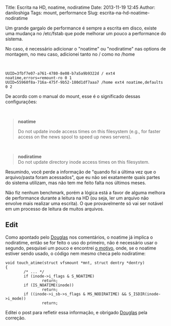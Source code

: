 Title: Escrita na HD, noatime, nodiratime
Date: 2013-11-19 12:45
Author: daniloshiga
Tags: mount, performance
Slug: escrita-na-hd-noatime-nodiratime

Um grande gargalo de performance é sempre a escrita em disco, existe uma
mudança no /etc/fstab que pode melhorar um pouco a performance do
sistema.

No caso, é necessário adicionar o "noatime" ou "nodiratime" nas options
de montagem, no meu caso, adicionei tanto no / como no /home

 

    UUID=3fbf7e07-a761-4780-8e08-b7a5a9b9322d / ext4 noatime,errors=remount-ro 0 1
    UUID=55960f8a-716a-475f-9b52-180d1df7aaa7 /home ext4 noatime,defaults 0 2

De acordo com o manual do mount, esse é o significado dessas
configurações:

 

> **noatime**
>
> Do not update inode access times on this filesystem (e.g., for faster
> access on the news spool to speed up news servers).

 

> **nodiratime**  
>  Do not update directory inode access times on this filesystem.

Resumindo, você perde a informação de "quando foi a última vez que o
arquivo/pasta foram acessados", que eu não sei exatamente quais partes
do sistema utilizam, mas não tem me feito falta nos últimos meses.

Não fiz nenhum benchmark, porém a lógica está a favor de alguma melhora
de performance durante a leitura na HD (ou seja, ler um arquivo não
envolve mais realizar uma escrita). O que provavelmente só vai ser
notável em um processo de leitura de muitos arquivos.

Edit
----

Como apontado pelo [Douglas][] nos comentários, o noatime já implica o
nodiratime, então se for feito o uso do primeiro, não é necessário usar o
segundo, pesquisei um pouco e encontrei [o motivo][], onde, se o noatime
estiver sendo usado, o código nem mesmo checa pelo nodiratime:

    void touch_atime(struct vfsmount *mnt, struct dentry *dentry)
    {
            /* ... */
            if (inode->i_flags & S_NOATIME)
                    return;
            if (IS_NOATIME(inode))
                    return;
            if ((inode->i_sb->s_flags & MS_NODIRATIME) && S_ISDIR(inode->i_mode))
                    return;

Editei o post para refletir essa informação, e obrigado [Douglas][] pela correção.

[Douglas]: http://localhost:9000/2013/11/escrita-na-hd-noatime-nodiratime/#comment-1651688435
[o motivo]: http://lwn.net/Articles/245002/
